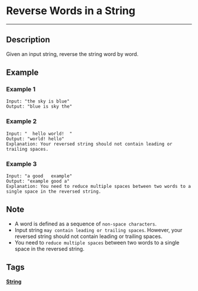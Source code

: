 # Reverse Words in a String
-----
## Description
Given an input string, reverse the string word by word.

## Example
### Example 1
```
Input: "the sky is blue"
Output: "blue is sky the"
```

### Example 2
```
Input: "  hello world!  "
Output: "world! hello"
Explanation: Your reversed string should not contain leading or trailing spaces.
```

### Example 3
```
Input: "a good   example"
Output: "example good a"
Explanation: You need to reduce multiple spaces between two words to a single space in the reversed string.
```

## Note
* A word is defined as a sequence of `non-space characters`.
* Input string `may contain leading or trailing spaces`. However, your reversed string should not contain leading or trailing spaces.
* You need to `reduce multiple spaces` between two words to a single space in the reversed string.

## Tags
**[String](https://leetcode.com/tag/string)**
